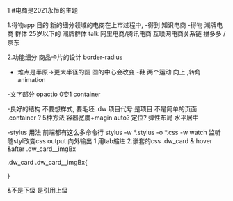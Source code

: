 1 #电商是2021永恒的主题


1.得物app   目的
新的细分领域的电商在上市过程中,
-得到  知识电商 
-得物 潮牌电商
 群体 25岁以下的 潮牌群体 talk
 阿里电商/腾讯电商 互联网电商关系链
 拼多多  / 京东


 2.功能细分  商品卡片的设计
 border-radius
 - 难点是半原->更大半径的圆  圆的中心会改变
 -鞋
 两个运动 向上 ,转角 animation

 -文字部分
 opactio 0变1
container

-良好的结构
不要想样式, 要毛坯
.dw 项目代号 是项目 不是简单的页面
.container ? 5种方法
容器宽度+magin auto?
定位?
弹性布局 水平居中

-stylus 用法
前端都有这么多命令行
stylus -w *.stylus -o *.css
-w watch 监听 随styl改变css
output 向外输出
1.用tab缩进
2.嵌套的css
.dw_card
    &:hover
    &after
    .dw_card__imgBx

.dw_card .dw_card__imgBx{

}

&不是下级 是引用上级
